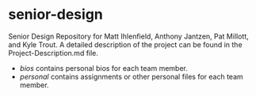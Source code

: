 # senior-design

Senior Design Repository for Matt Ihlenfield, Anthony Jantzen, Pat Millott, and Kyle Trout. A detailed description of the project can be found in the Project-Description.md file.

* *bios* contains personal bios for each team member.
* *personal* contains assignments or other personal files for each team member.
